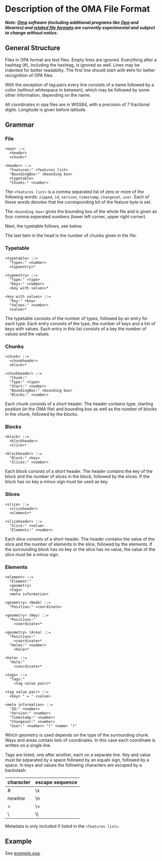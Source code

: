 # Description of the OMA File Format

***Note: [Oma](https://github.com/kumakyoo42/Oma) software (including
additional programs like [Opa](https://github.com/kumakyoo42/Opa) and
libraries) and [related file
formats](https://github.com/kumakyoo42/oma-file-formats) are currently
experimental and subject to change without notice.***

## General Structure

Files in OPA format are text files. Empty lines are ignored.
Everything after a hashtag (#), including the hashtag, is ignored as
well. Lines may be indented for better readablity. The first line
should start with `#OPA` for better recognition of OPA files.

With the exception of tag pairs every line consists of a name followed
by a colon (without whitespace in between), which may be followed by
some other information, depending on the name.

All coordinates in opa files are in WGS84, with a precision of 7
fractional digits. Longitude is given before latitude.

## Grammar

### File

    <opa> ::=
      <header>
      <chunk>*

    <header> ::=
      "Features:" <features list>
      "BoundingBox:" <bounding box>
      <typetable>
      "Chunks:" <number>

The `<features list>` is a comma separated list of zero or more of the
following words: `zipped`, `id`, `version`, `timestamp`, `changeset`,
`user`. Each of these words denotes that the corresponding bit of the
feature byte is set.

The `<bounding box>` gives the bounding box of the whole file and is
given as four comma seperated numbers (lower left corner, upper right
corner).

Next, the typetable follows, see below.

The last item in the head is the number of chunks given in the file.

### Typetable

    <typetable> ::=
      "Types:" <number>
      <typeentry>*

    <typeentry> ::=
      "Type:" <type>
      "Keys:" <number>
      <key with values>*

    <key with values> ::=
      "Key:" <key>
      "Values:" <number>
      <value>*

The typetable consists of the number of types, followed by an entry
for each type. Each entry consists of the type, the number of keys and
a list of keys with values. Each entry in this list consists of a key
the number of values and the values.

### Chunks

    <chunk> ::=
      <chunkheader>
      <block>*

    <chunkheader> ::=
      "Chunk:"
      "Type:" <type>
      "Start:" <number>
      "BoundingBox:" <bounding box>
      "Blocks:" <number>

Each chunk consists of a short header. The header contains type,
starting position (in the OMA file) and bounding box as well as the
number of blocks in the chunk, followed by the blocks.

### Blocks

    <block> ::=
      <blockheader>
      <slice>*

    <blockheader> ::=
      "Block:" <key>
      "Slices:" <number>

Each block consists of a short header. The header contains the key of
the block and the number of slices in the block, followed by the
slices. If the block has no key a minus sign must be used as key.

### Slices

    <slice> ::=
      <sliceheader>
      <element>*

    <sliceheader> ::=
      "Slice:" <value>
      "Elements:" <number>

Each slice consists of a short header. The header contains the value
of the slice and the number of elements in the slice, followed by the
elements. If the surrounding block has no key or the slice has no
value, the value of the slice must be a minus sign.

### Elements

    <element> ::=
      "Element:"
      <geometry>
      <tags>
      <meta information>

    <geometry> (Node) ::=
      "Position:" <coordinate>

    <geometry> (Way) ::=
      "Positions:"
        <coordinate>*

    <geometry> (Area) ::=
      "Positions:"
        <coordinate>*
      "Holes:" <number>
        <hole>*

    <hole> ::=
      "Hole:"
        <coordinate>*

    <tags> ::=
      "Tags:"
        <tag value pair>*

    <tag value pair> ::=
      <key> " = " <value>

    <meta information> ::=
      "ID:" <number>
      "Version:" <number>
      "Timestamp:" <number>
      "Changeset:" <number>
      "User:" <number> "(" <name> ")"

Which geometry is used depends on the type of the surrounding chunk.
Ways and areas contain lists of coordinates. In this case each
coordinate is written on a single line.

Tags are listed, one after another, each on a separate line. Key and
value must be separated by a space followed by an equals sign,
followed by a space. In keys and values the following characters are
escaped by a backslash:

| character | escape sequence |
| --------- | --------------- |
| #         | \\x             |
| *newline* | \\n             |
| =         | \\=             |
| \         | \\\             |

Metadata is only included if listed in the `<features list>`.

## Example

See [example.opa](/example.opa).
